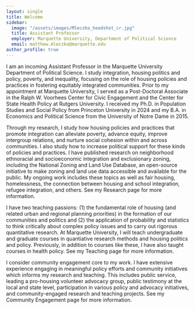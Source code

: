 ```yaml
---
layout: single
title: Welcome
sidebar:
  image: "/assets/images/Mleczko_headshot_cr.jpg"
  title: Assistant Professor
  employer: Marquette University, Department of Political Science
  email: matthew.mleczko@marquette.edu
author_profile: true
---
```


I am an incoming Assistant Professor in the Marquette University Department of Political Science. I study integration, housing politics and policy, poverty, and inequality, focusing on the role of housing policies and practices in fostering equitably integrated communities. Prior to my appointment at Marquette University, I served as a Post-Doctoral Associate in the Ralph W. Voorhees Center for Civic Engagement and the Center for State Health Policy at Rutgers University. I received my Ph.D. in Population Studies and Social Policy from Princeton University in 2024 and my B.A. in Economics and Political Science from the University of Notre Dame in 2015. 

Through my research, I study how housing policies and practices that promote integration can alleviate poverty, advance equity, improve intergroup relations, and nurture social cohesion within and across communities. I also study how to increase political support for these kinds of policies and practices. I have published research on neighborhood ethnoracial and socioeconomic integration and exclusionary zoning, including the National Zoning and Land Use Database, an open-source initiative to make zoning and land use data accessible and available for the public. My ongoing work includes these topics as well as fair housing, homelessness, the connection between housing and school integration, refugee integration, and others. See my Research page for more information.

I have two teaching passions: (1) the fundamental role of housing (and related urban and regional planning priorities) in the formation of our communities and politics and (2) the application of probability and statistics to think critically about complex policy issues and to carry out rigorous quantitative research. At Marquette University, I will teach undergraduate and graduate courses in quantiative research methods and housing politics and policy. Previously, in addition to courses like these, I have also taught courses in health policy. See my Teaching page for more information.

I consider community engagement core to my work. I have extensive experience engaging in meaningful policy efforts and community initiatives which informs my research and teaching. This includes public service, leading a pro-housing volunteer advocacy group, public testimony at the local and state level, participation in various policy and advocacy initiatives, and community-engaged research and teaching projects. See my Community Engagement page for more information.


